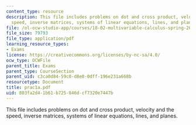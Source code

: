 ```yaml
---
content_type: resource
description: This file includes problems on dot and cross product, velocity and the
  speed, inverse matrices, systems of linear equations, lines, and planes.
file: /ol-ocw-studio-app/courses/18-02-multivariable-calculus-spring-2006/803fa2d41b61b725846dcf7320e7447b_prac1a.pdf
file_size: 79793
file_type: application/pdf
learning_resource_types:
- Exams
license: https://creativecommons.org/licenses/by-nc-sa/4.0/
ocw_type: OCWFile
parent_title: Exams
parent_type: CourseSection
parent_uid: c3ca0d84-59c0-d8e0-0dff-196e231a668b
resourcetype: Document
title: prac1a.pdf
uid: 803fa2d4-1b61-b725-846d-cf7320e7447b
---
```

This file includes problems on dot and cross product, velocity and the speed, inverse matrices, systems of linear equations, lines, and planes.